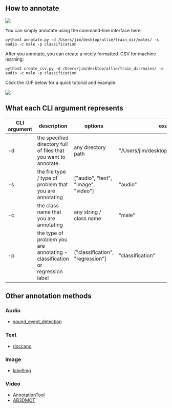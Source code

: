 ## How to annotate

![](https://github.com/jim-schwoebel/allie/blob/master/annotation/helpers/assets/label.png)

You can simply annotate using the command-line interface here:

```python3
python3 annotate.py -d /Users/jim/desktop/allie/train_dir/males/ -s audio -c male -p classification
```

After you annotate, you can create a nicely formatted .CSV for machine learning:

```python3
python3 create_csv.py -d /Users/jim/desktop/allie/train_dir/males/ -s audio -c male -p classification
```

Click the .GIF below for a quick tutorial and example.

[![](https://github.com/jim-schwoebel/allie/blob/master/annotation/helpers/annotation.gif)](https://drive.google.com/file/d/1Xn7A61XWY8oCAfMmjSMpwEjvItiNp5ev/view?usp=sharing)

## What each CLI argument represents
| CLI argument | description | options | example |
|------|------|------|------|
| -d | the specified directory full of files that you want to annotate. | any directory path | "/Users/jim/desktop/allie/train_dir/males/" |
| -s | the file type / type of problem that you are annotating | ["audio", "text", "image", "video"] | "audio" | 
| -c | the class name that you are annotating | any string / class name | "male" | 
| -p | the type of problem you are annotating - classification or regression label | ["classification", "regression"] | "classification" | 

## Other annotation methods

### Audio 
* [sound_event_detection](https://github.com/jim-schwoebel/sound_event_detection/tree/94da2fe402ef330e0b6dc9ed41b59b0902e67842)
### Text 
* [doccano](https://github.com/doccano/doccano)
### Image 
* [labelImg](https://github.com/tzutalin/labelImg/tree/c1c1dbef315df52daad9b22a418c2e832b60dae5) 
### Video
* [AnnotationTool](https://github.com/ElbitSystems/AnnotationTool)
* [AB3DMOT](https://github.com/xinshuoweng/AB3DMOT)
